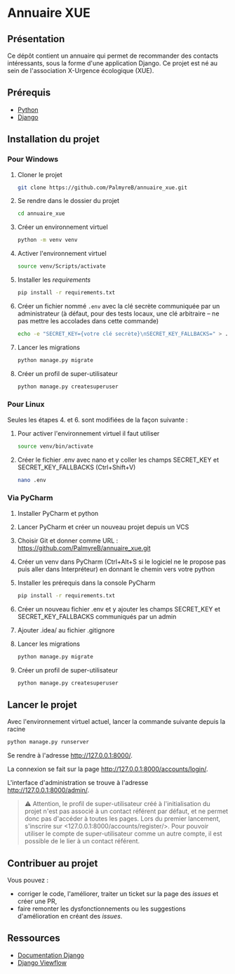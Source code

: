# Annuaire XUE

## Présentation

Ce dépôt contient un annuaire qui permet de recommander des contacts intéressants, sous la forme d'une application Django. Ce projet est né au sein de l'association X-Urgence écologique (XUE).

## Prérequis

- [Python](https://www.python.org/downloads/)
- [Django](https://docs.djangoproject.com/en/4.1/topics/install/)

## Installation du projet

### Pour Windows

1. Cloner le projet

   ```sh
   git clone https://github.com/PalmyreB/annuaire_xue.git
   ```

2. Se rendre dans le dossier du projet

   ```sh
   cd annuaire_xue
   ```

3. Créer un environnement virtuel

   ```sh
   python -m venv venv
   ```

4. Activer l'environnement virtuel

   ```sh
   source venv/Scripts/activate
   ```

5. Installer les _requirements_

   ```sh
   pip install -r requirements.txt
   ```

6. Créer un fichier nommé `.env` avec la clé secrète communiquée par un administrateur (à défaut, pour des tests locaux, une clé arbitraire – ne pas mettre les accolades dans cette commande)

   ```sh
   echo -e "SECRET_KEY={votre clé secrète}\nSECRET_KEY_FALLBACKS=" > .env
   ```

7. Lancer les migrations

   ```sh
   python manage.py migrate
   ```

8. Créer un profil de super-utilisateur

   ```sh
   python manage.py createsuperuser
   ```

### Pour Linux

Seules les étapes 4. et 6. sont modifiées de la façon suivante :

1. Pour activer l'environnement virtuel il faut utiliser

   ```sh
   source venv/bin/activate
   ```

2. Créer le fichier .env avec nano et y coller les champs SECRET_KEY et SECRET_KEY_FALLBACKS (Ctrl+Shift+V)

   ```sh
   nano .env
   ```

### Via PyCharm

1. Installer PyCharm et python

2. Lancer PyCharm et créer un nouveau projet depuis un VCS

3. Choisir Git et donner comme URL : <https://github.com/PalmyreB/annuaire_xue.git>

4. Créer un venv dans PyCharm (Ctrl+Alt+S si le logiciel ne le propose pas puis aller dans Interpréteur) en donnant le chemin vers votre python

5. Installer les prérequis dans la console PyCharm

   ```sh
   pip install -r requirements.txt
   ```

6. Créer un nouveau fichier .env et y ajouter les champs SECRET_KEY et SECRET_KEY_FALLBACKS communiqués par un admin

7. Ajouter .idea/ au fichier .gitignore

8. Lancer les migrations

   ```sh
   python manage.py migrate
   ```

9. Créer un profil de super-utilisateur

   ```sh
   python manage.py createsuperuser
   ```

## Lancer le projet

Avec l'environnement virtuel actuel, lancer la commande suivante depuis la racine

```sh
python manage.py runserver
```

Se rendre à l'adresse <http://127.0.0.1:8000/>.

La connexion se fait sur la page <http://127.0.0.1:8000/accounts/login/>.

L'interface d'administration se trouve à l'adresse <http://127.0.0.1:8000/admin/>.

> ⚠️ Attention, le profil de super-utilisateur créé à l'initialisation du projet n'est pas associé à un contact référent par défaut, et ne permet donc pas d'accéder à toutes les pages. Lors du premier lancement, s'inscrire sur <127.0.0.1:8000/accounts/register/>. Pour pouvoir utiliser le compte de super-utilisateur comme un autre compte, il est possible de le lier à un contact référent.

## Contribuer au projet

Vous pouvez :

- corriger le code, l'améliorer, traiter un ticket sur la page des _issues_ et créer une PR,
- faire remonter les dysfonctionnements ou les suggestions d'amélioration en créant des _issues_.

## Ressources

- [Documentation Django](https://docs.djangoproject.com/en/4.1/)
- [Django Viewflow](https://github.com/viewflow/viewflow/)
